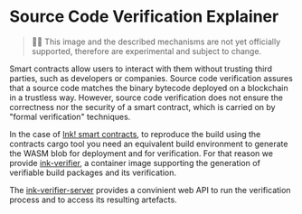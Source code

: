# Source Code Verification Explainer

> 🐉🐉 This image and the described mechanisms are not yet officially supported, therefore are experimental and subject to change.

Smart contracts allow users to interact with them without trusting third parties, such as developers or companies. Source code verification assures that a source code matches the binary bytecode deployed on a blockchain in a trustless way. However, source code verification does not ensure the correctness nor the security of a smart contract, which is carried on by "formal verification" techniques.

In the case of [Ink! smart contracts](https://use.ink/), to reproduce the build using the contracts cargo tool you need an equivalent build environment to generate the WASM blob for deployment and for verification. For that reason we provide [ink-verifier](https://github.com/web3labs/ink-verifier/), a container image supporting the generation of verifiable build packages and its verification.

The [ink-verifier-server](https://github.com/web3labs/ink-verifier-server) provides a convinient web API to run the verification process and to access its resulting artefacts.

